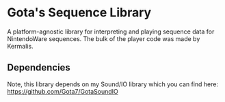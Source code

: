 # Gota's Sequence Library
A platform-agnostic library for interpreting and playing sequence data for NintendoWare sequences. The bulk of the player code was made by Kermalis.

## Dependencies
Note, this library depends on my Sound/IO library which you can find here: https://github.com/Gota7/GotaSoundIO